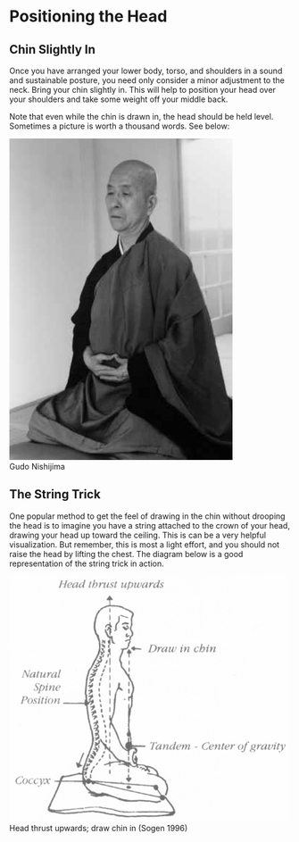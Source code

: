 
# Positioning the Head

## Chin Slightly In

Once you have arranged your lower body, torso, and shoulders in a sound and sustainable posture, you need only consider a minor adjustment to the neck. Bring your chin slightly in. This will help to position your head over your shoulders and take some weight off your middle back.

Note that even while the chin is drawn in, the head should be held level. Sometimes a picture is worth a thousand words. See below:

<div class="center-image"><img src="/static/images/gudo-nishijima.png" class="page-standard img-responsive"></div>
<div class="caption">Gudo Nishijima</div>


## The String Trick

One popular method to get the feel of drawing in the chin without drooping the head is to imagine you have a string attached to the crown of your head, drawing your head up toward the ceiling. This is can be a very helpful visualization. But remember, this is most a light effort, and you should not raise the head by lifting the chest. The diagram below is a good representation of the string trick in action.

<div class="center-image"><img src="/static/images/posture-diagram-cropped-and-scaled.png" class="page-standard img-responsive"></div>
<div class="caption">Head thrust upwards; draw chin in (Sogen 1996)</div>


